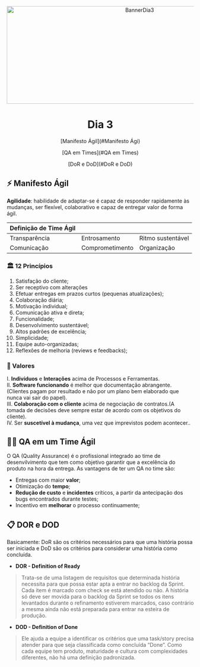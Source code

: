 <div align="center">
    <img src="Img/dia3.png" alt="BannerDia3" width="700px" height="263px">
    <h1> Dia 3 </h1>
    <p>[Manifesto Ágil](#Manifesto Ági)</p>
    <p> [QA em Times](#QA em Times)</p>
    <p> [DoR e DoD](#DoR e DoD)
</div>

## ⚡ Manifesto Ágil
**Agilidade**: habilidade de adaptar-se é capaz de responder rapidamente às mudanças, ser flexível, colaborativo e capaz de entregar valor de forma ágil.

|  Definição de Time Ágil  |                 |                   |
|--------------------------|-----------------|-------------------|
|Transparência             |Entrosamento     |Ritmo sustentável  |
|Comunicação               |Comprometimento  |Organização        |

### 🏛️ 12 Princípios
1. Satisfação do cliente;
2. Ser receptivo com alterações
3. Efetuar entregas em prazos curtos (pequenas atualizações);
4. Colaboração diária;
5. Motivação individual;
6. Comunicação ativa e direta;
7. Funcionalidade;
8. Desenvolvimento sustentável;
9. Altos padrões de excelência;
10. Simplicidade;
11. Equipe auto-organizadas;
12. Reflexões de melhoria (reviews e feedbacks);

### 💎 Valores
I.  **Indivíduos** e **Interações** acima de Processos e Ferramentas. <br/>
II. **Software funcionando** é melhor que documentação abrangente. (Clientes pagam por resultado  e não por um plano bem elaborado que nunca vai sair do papel).<br/>
III. **Colaboração com o cliente** acima de negociação de contratos.(A tomada de decisões deve sempre estar de acordo com os objetivos do cliente).<br/>
IV. Ser **suscetível à mudança**, uma vez que imprevistos podem acontecer..<br/>

## 👨‍💻 QA em um Time Ágil
O QA (Quality Assurance) é o profissional integrado ao time de desenvilvimento que  tem como objetivo garantir que a excelência  do produto na hora da entrega. As vantagens de ter um QA no time são:
- Entregas com maior **valor**;
- Otimização do **tempo**;
- **Redução de custo** e **incidentes** críticos, a partir da antecipação dos bugs encontrados durante testes;
- Incentivo em **melhorar** o processo continuamente;

## 📋 DOR e DOD
Basicamente: DoR são os critérios necessários para que uma história possa ser iniciada e DoD são os critérios para considerar uma história como concluída.

* **DOR - Definition of Ready**
>Trata-se de uma listagem de requisitos que determinada história necessita para que possa estar apta a entrar no backlog da Sprint. Cada item é marcado com check se está atendido ou não. A história só deve ser movida para o backlog da Sprint se todos os itens levantados durante o refinamento estiverem marcados, caso contrário a mesma ainda não está preparada para entrar na esteira de produção.

* **DOD - Definition of Done**
>Ele ajuda a equipe a identificar os critérios que uma task/story precisa atender para que seja classificada como concluída “Done”. Como cada equipe tem produto, maturidade e cultura com complexidades diferentes, não há uma definição padronizada. 

